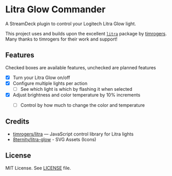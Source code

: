 # Litra Glow Commander

A StreamDeck plugin to control your Logitech Litra Glow light.

This project uses and builds upon the excellent [`litra`](https://github.com/timrogers/litra) package by [timrogers](https://github.com/timrogers). Many thanks to timrogers for their work and support!

## Features
Checked boxes are available features, unchecked are planned features

 - [x] Turn your Litra Glow on/off
 - [x] Configure multiple lights per action
    - [ ] See which light is which by flashing it when selected
 - [x] Adjust brightness and color temperature by 10% increments
   - [ ] Control by how much to change the color and temperature


## Credits

- [timrogers/litra](https://github.com/timrogers/litra) — JavaScript control library for Litra lights
- [8ternity/litra-glow](https://github.com/8ternity/litra-glow/) - SVG Assets (Icons)

## License

MIT License. See [LICENSE](LICENSE) file.
